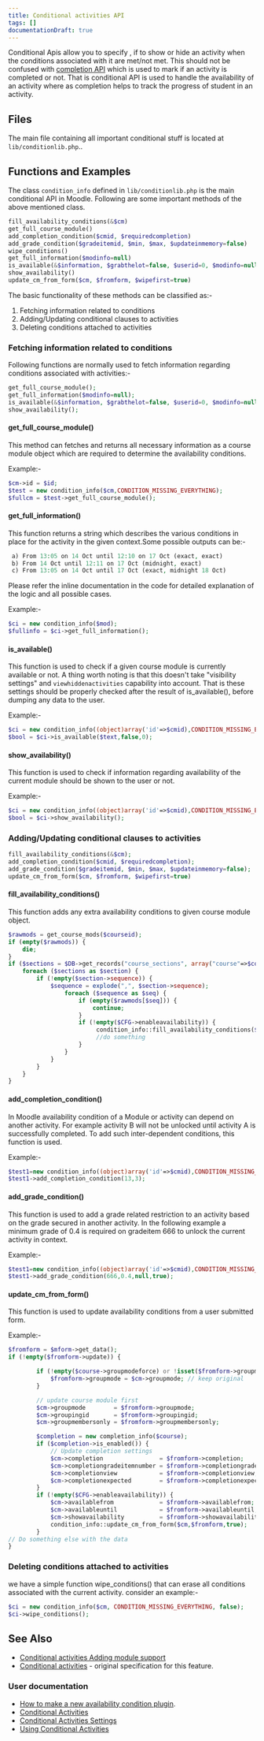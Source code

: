 ```yaml
---
title: Conditional activities API
tags: []
documentationDraft: true
---
```


Conditional Apis allow you to specify , if to show or hide an activity when the conditions associated with it are met/not met. This should not be confused with [completion API](https://docs.moodle.org/dev/Activity_completion_API) which is used to mark if an activity is completed or not. That is conditional API is used to handle the availability of an activity where as completion helps to track the progress of student in an activity.

## Files

The main file containing all important conditional stuff is located at `lib/conditionlib.php`..

## Functions and Examples

The class `condition_info` defined in `lib/conditionlib.php` is the main conditional API in Moodle. Following are some important methods of the above mentioned class.

```php
fill_availability_conditions(&$cm)
get_full_course_module()
add_completion_condition($cmid, $requiredcompletion)
add_grade_condition($gradeitemid, $min, $max, $updateinmemory=false)
wipe_conditions()
get_full_information($modinfo=null)
is_available(&$information, $grabthelot=false, $userid=0, $modinfo=null)
show_availability()
update_cm_from_form($cm, $fromform, $wipefirst=true)
```

The basic functionality of these methods can be classified as:-

1. Fetching information related to conditions
1. Adding/Updating conditional clauses to activities
1. Deleting conditions attached to activities

### Fetching information related to conditions

Following functions are normally used to fetch information regarding conditions associated with activities:-

```php
get_full_course_module();
get_full_information($modinfo=null);
is_available(&$information, $grabthelot=false, $userid=0, $modinfo=null);
show_availability();
```

#### get_full_course_module()

This method can fetches and returns all necessary information as a course module object which are required to determine the availability conditions.

Example:-

```php
$cm->id = $id;
$test = new condition_info($cm,CONDITION_MISSING_EVERYTHING);
$fullcm = $test->get_full_course_module();
```

#### get_full_information()

This function returns a string which describes the various conditions in place for the activity in the given context.Some possible outputs can be:-

```php
 a) From 13:05 on 14 Oct until 12:10 on 17 Oct (exact, exact)
 b) From 14 Oct until 12:11 on 17 Oct (midnight, exact)
 c) From 13:05 on 14 Oct until 17 Oct (exact, midnight 18 Oct)
```

Please refer the inline documentation in the code for detailed explanation of the logic and all possible cases.

Example:-

```php
$ci = new condition_info($mod);
$fullinfo = $ci->get_full_information();
```

#### is_available()

This function is used to check if a given course module is currently available or not. A thing worth noting is that this doesn't take "visibility settings" and `viewhiddenactivities` capability into account. That is these settings should be properly checked after the result of is_available(), before dumping any data to the user.

Example:-

```php
$ci = new condition_info((object)array('id'=>$cmid),CONDITION_MISSING_EVERYTHING);
$bool = $ci->is_available($text,false,0);
```

#### show_availability()

This function is used to check if information regarding availability of the current module should be shown to the user or not.

Example:-

```php
$ci = new condition_info((object)array('id'=>$cmid),CONDITION_MISSING_EVERYTHING);
$bool = $ci->show_availability();
```

### Adding/Updating conditional clauses to activities

```php
fill_availability_conditions(&$cm);
add_completion_condition($cmid, $requiredcompletion);
add_grade_condition($gradeitemid, $min, $max, $updateinmemory=false);
update_cm_from_form($cm, $fromform, $wipefirst=true)
```

#### fill_availability_conditions()

This function adds any extra availability conditions to given course module object.

```php
$rawmods = get_course_mods($courseid);
if (empty($rawmods)) {
    die;
}
if ($sections = $DB->get_records("course_sections", array("course"=>$courseid), "section ASC")) {
    foreach ($sections as $section) {
        if (!empty($section->sequence)) {
            $sequence = explode(",", $section->sequence);
                foreach ($sequence as $seq) {
                    if (empty($rawmods[$seq])) {
                        continue;
                    }
                    if (!empty($CFG->enableavailability)) {
                         condition_info::fill_availability_conditions($rawmods[$seq]);
                         //do something
                    }
                }
            }
        }
    }
}
```

#### add_completion_condition()

In Moodle availability condition of a Module or activity can depend on another activity. For example activity B will not be unlocked until activity A is successfully completed. To add such inter-dependent conditions, this function is used.

Example:-

```php
$test1=new condition_info((object)array('id'=>$cmid),CONDITION_MISSING_EVERYTHING);
$test1->add_completion_condition(13,3);
```

#### add_grade_condition()

This function is used to add a grade related restriction to an activity based on the grade secured in another activity. In the following example a minimum grade of 0.4 is required on gradeitem 666 to unlock the current activity in context.

Example:-

```php
$test1=new condition_info((object)array('id'=>$cmid),CONDITION_MISSING_EVERYTHING);
$test1->add_grade_condition(666,0.4,null,true);
```

#### update_cm_from_form()

This function is used to update availability conditions from a user submitted form.

Example:-

```php
$fromform = $mform->get_data();
if (!empty($fromform->update)) {

        if (!empty($course->groupmodeforce) or !isset($fromform->groupmode)) {
            $fromform->groupmode = $cm->groupmode; // keep original
        }

        // update course module first
        $cm->groupmode        = $fromform->groupmode;
        $cm->groupingid       = $fromform->groupingid;
        $cm->groupmembersonly = $fromform->groupmembersonly;

        $completion = new completion_info($course);
        if ($completion->is_enabled()) {
            // Update completion settings
            $cm->completion                = $fromform->completion;
            $cm->completiongradeitemnumber = $fromform->completiongradeitemnumber;
            $cm->completionview            = $fromform->completionview;
            $cm->completionexpected        = $fromform->completionexpected;
        }
        if (!empty($CFG->enableavailability)) {
            $cm->availablefrom             = $fromform->availablefrom;
            $cm->availableuntil            = $fromform->availableuntil;
            $cm->showavailability          = $fromform->showavailability;
            condition_info::update_cm_from_form($cm,$fromform,true);
        }
// Do something else with the data
}
```

### Deleting conditions attached to activities

we have a simple function wipe_conditions() that can erase all conditions associated with the current activity.
consider an example:-

```php
$ci = new condition_info($cm, CONDITION_MISSING_EVERYTHING, false);
$ci->wipe_conditions();
```

## See Also

- [Conditional activities Adding module support](https://docs.moodle.org/dev/Conditional_activities_Adding_module_support)
- [Conditional activities](https://docs.moodle.org/dev/Conditional_activities) - original specification for this feature.

### User documentation

- [How to make a new availability condition plugin](../../plugintypes/availability/index.md).
- [Conditional Activities](https://docs.moodle.org/en/Conditional_activities)
- [Conditional Activities Settings](https://docs.moodle.org/en/Conditional_activities_settings)
- [Using Conditional Activities](https://docs.moodle.org/en/Using_Conditional_activities)
